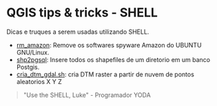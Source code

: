 # QGIS tips & tricks - SHELL
Dicas e truques a serem usadas utilizando SHELL.

* [rm_amazon](https://github.com/kylefelipe/qgis-tips-tricks/blob/master/shell/rm_amazon.sh): Remove os softwares spyware Amazon do UBUNTU  GNU/Linux.
* [shp2pgsql](https://github.com/kylefelipe/qgis-tips-tricks/blob/master/shell/shp2pgsql.md): Insere todos os shapefiles de um diretorio em um banco Postgis.
* [cria_dtm_gdal.sh](https://github.com/kylefelipe/qgis-tips-tricks/blob/master/shell/cria_dtm_gdal.sh): cria DTM raster a partir de nuvem de pontos aleatorios X Y Z
> "Use the SHELL, Luke" - Programador YODA

